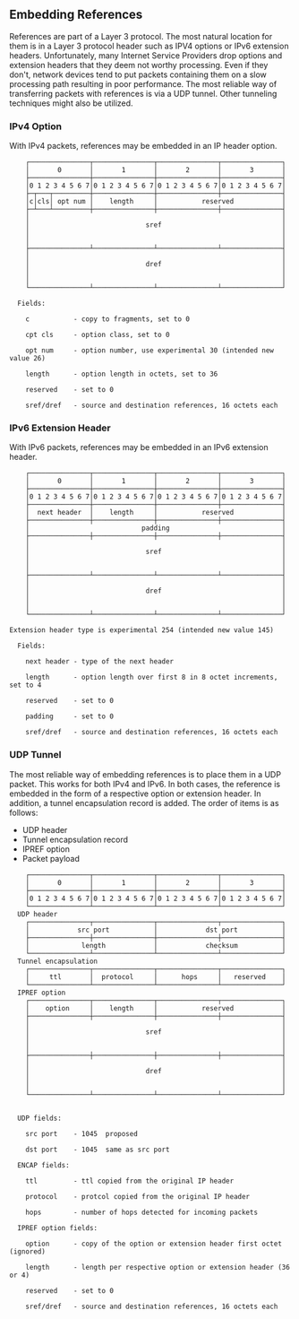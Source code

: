 ## Embedding References

References are part of a Layer 3 protocol. The most natural location for them is in a Layer 3 protocol header such as IPV4 options or IPv6 extension headers. Unfortunately, many Internet Service Providers drop options and extension headers that they deem not worthy processing. Even if they don't, network devices tend to put packets containing them on a slow processing path resulting in poor performance. The most reliable way of transferring packets with references is via a UDP tunnel. Other tunneling techniques might also be utilized.

### IPv4 Option

With IPv4 packets, references may be embedded in an IP header option.
```
    ┌───────────────┬───────────────┬───────────────┬───────────────┐
    │       0       │       1       │       2       │       3       │
    ├───────────────┼───────────────┼───────────────┼───────────────┤
    │0 1 2 3 4 5 6 7│0 1 2 3 4 5 6 7│0 1 2 3 4 5 6 7│0 1 2 3 4 5 6 7│
    ├─┬───┬─────────┼───────────────┼───────────────┼───────────────┤
    │c│cls│ opt num │    length     │           reserved            │
    ├─┴───┴─────────┼───────────────┼───────────────┼───────────────┤
    │                                                               │
    │                             sref                              │
    │                                                               │
    │                                                               │
    ├───────────────┴───────────────┴───────────────┴───────────────┤
    │                                                               │
    │                             dref                              │
    │                                                               │
    │                                                               │
    └───────────────┴───────────────┴───────────────┴───────────────┘

  Fields:

    c           - copy to fragments, set to 0

    cpt cls     - option class, set to 0

    opt num     - option number, use experimental 30 (intended new value 26)

    length      - option length in octets, set to 36

    reserved    - set to 0

    sref/dref   - source and destination references, 16 octets each
```

### IPv6 Extension Header

With IPv6 packets, references may be embedded in an IPv6 extension header.
```
    ┌───────────────┬───────────────┬───────────────┬───────────────┐
    │       0       │       1       │       2       │       3       │
    ├───────────────┼───────────────┼───────────────┼───────────────┤
    │0 1 2 3 4 5 6 7│0 1 2 3 4 5 6 7│0 1 2 3 4 5 6 7│0 1 2 3 4 5 6 7│
    ├───────────────┼───────────────┼───────────────┼───────────────┤
    │  next header  │    length     │           reserved            │
    ├───────────────┼───────────────┼───────────────┼───────────────┤
    │                            padding                            │
    ├───────────────┼───────────────┼───────────────┼───────────────┤
    │                                                               │
    │                             sref                              │
    │                                                               │
    │                                                               │
    ├───────────────┴───────────────┴───────────────┴───────────────┤
    │                                                               │
    │                             dref                              │
    │                                                               │
    │                                                               │
    └───────────────┴───────────────┴───────────────┴───────────────┘

Extension header type is experimental 254 (intended new value 145)

  Fields:

    next header - type of the next header

    length      - option length over first 8 in 8 octet increments, set to 4

    reserved    - set to 0

    padding     - set to 0

    sref/dref   - source and destination references, 16 octets each
```

### UDP Tunnel

The most reliable way of embedding references is to place them in a UDP packet. This works for both IPv4 and IPv6. In both cases, the reference is embedded in the form of a respective option or extension header. In addition, a tunnel encapsulation record is added. The order of items is as follows:

- UDP header
- Tunnel encapsulation record
- IPREF option
- Packet payload

```
    ┌───────────────┬───────────────┬───────────────┬───────────────┐
    │       0       │       1       │       2       │       3       │
    ├───────────────┼───────────────┼───────────────┼───────────────┤
    │0 1 2 3 4 5 6 7│0 1 2 3 4 5 6 7│0 1 2 3 4 5 6 7│0 1 2 3 4 5 6 7│
    └───────────────┴───────────────┴───────────────┴───────────────┘
  UDP header
    ┌───────────────┬───────────────┬───────────────┬───────────────┐
    │            src port           │            dst port           │
    ├───────────────┼───────────────┼───────────────┼───────────────┤
    │             length            │            checksum           │
    └───────────────┴───────────────┴───────────────┴───────────────┘
  Tunnel encapsulation
    ┌───────────────┬───────────────┬───────────────┬───────────────┐
    │     ttl       │  protocol     │      hops     │   reserved    │
    └───────────────┴───────────────┴───────────────┴───────────────┘
  IPREF option
    ┌───────────────┬───────────────┬───────────────┬───────────────┐
    │    option     │    length     │           reserved            │
    ├───────────────┼───────────────┼───────────────┼───────────────┤
    │                                                               │
    │                             sref                              │
    │                                                               │
    │                                                               │
    ├───────────────┼───────────────┼───────────────┼───────────────┤
    │                                                               │
    │                             dref                              │
    │                                                               │
    │                                                               │
    └───────────────┴───────────────┴───────────────┴───────────────┘


  UDP fields:

    src port    - 1045  proposed

    dst port    - 1045  same as src port

  ENCAP fields:

    ttl         - ttl copied from the original IP header

    protocol    - protcol copied from the original IP header

    hops        - number of hops detected for incoming packets

  IPREF option fields:

    option      - copy of the option or extension header first octet (ignored)

    length      - length per respective option or extension header (36 or 4)

    reserved    - set to 0

    sref/dref   - source and destination references, 16 octets each
```
